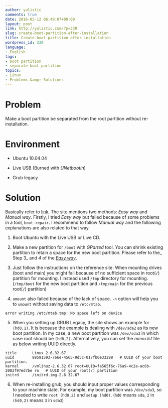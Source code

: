```yaml
---
author: yulistic
comments: true
date: 2016-05-12 06:49:07+00:00
layout: post
link: http://yulistic.com/?p=330
slug: create-boot-partition-after-installation
title: Create boot partition after installation
wordpress_id: 330
language:
- English
tags:
- boot partition
- separate boot partition
topics:
- Linux
- Problems &amp; Solutions
---
```


# Problem


Make a boot partition be separated from the root partition without re-installation.


# Environment





	
  * Ubuntu 10.04.04

	
  * Live USB (Burned with _UNetbootin_)

	
  * Grub legacy




# Solution


Basically refer to [link](https://help.ubuntu.com/community/CreateBootPartitionAfterInstall). The site mentions two methods: _Easy way_ and _Manual way_. Firstly, I tried _Easy way_ but failed because of some problems in a tool, `boot-repair`. I recommend to follow _Manual way_ and the following explanations are also related to that way.



	
  1. Boot Ubuntu with the Live USB or Live CD.

	
  2. Make a new partition for `/boot` with _GParted_ tool. You can shrink existing partition to retain a space for the new boot partition. Please refer to the_ Step 3_ and _4_ of the _[Easy way](https://help.ubuntu.com/community/BootPartition)_.

	
  3. Just follow the instructions on the reference site. When mounting drives (boot and main) you might fail because of no sufficient space in root(`/`) partition for mounting. I instead used `/tmp` directory for mounting. (`/tmp/boot` for the new boot partition and `/tmp/main` for the previous root(`/`) partition)

	
  4. `umount` also failed because of the lack of space. `-n` option will help you to `umount` without saving data to `/etc/mtab`.

    
    error writing /etc/mtab.tmp: No space left on device




	
  5. When you setting up GRUB Legacy, the site shows an example for `(hd0,1)`. It is because the example is dealing with `/dev/sda2` as its new boot partition. In my case, a new boot partition was `/dev/sda3` in which case root should be `(hd0,2)`.
Alternatively, you can set the _menu.lst_ file as below writing UUID directly.

    
    title       Linux 2.6.32.67
    uuid        89591593-766e-4565-9d5c-017fb0e33298   # UUID of your boot partition.
    kernel      /vmlinuz-2.6.32.67 root=UUID=fa565f6c-76a9-4c2a-ac8b-2003f97ed7be ro   # UUID of your root(/) partition
    initrd      /initrd.img-2.6.32.67




	
  6. When re-installing grub, you should input proper values corresponding to your machine state. For example, my boot partition was `/dev/sda3`, so I needed to write `root (hd0,2)` and `setup (hd0)`.
(`hd0` means `sda`, `2` in `(hd0,2)` means `3` in `sda3`)



